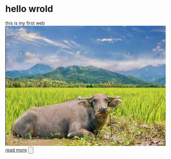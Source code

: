 <!DOCTYPE html>
<html lang="en">
<head>
    <meta charset="UTF-8">
    <meta name="viewport" content="width=device-width, initial-scale=1.0">
<link rel="stylesheet" href="first.css">
</head>
<body>
    <h1>hello wrold</h1>
    <div class="a">this is my first web</div>
    <img src="ppp.jpg" /> 
    <a href="http://google.com" >read more</a>
    <input type="button" placeholder="button">


</body>
</html>
